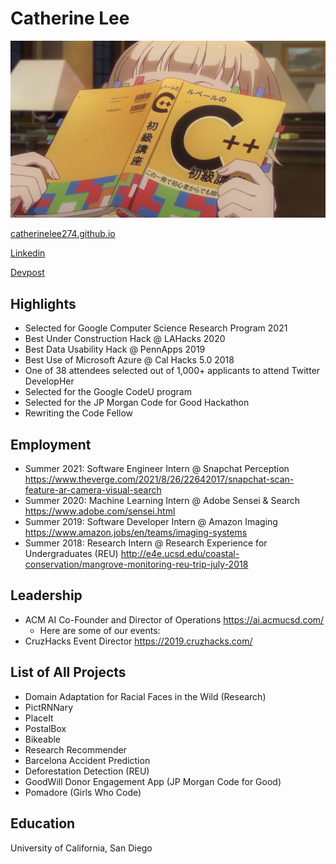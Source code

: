 # Catherine Lee

![Me](./profpic.jpg)

[catherinelee274.github.io](https://catherinelee274.github.io/)


[Linkedin](https://www.linkedin.com/in/catherinelee274/)

[Devpost](https://devpost.com/catherinelee)
 
<!-- ## Skills and technology -->


## Highlights
* Selected for Google Computer Science Research Program 2021
* Best Under Construction Hack @ LAHacks 2020
* Best Data Usability Hack @ PennApps 2019
* Best Use of Microsoft Azure @ Cal Hacks 5.0 2018
* One of 38 attendees selected out of 1,000+ applicants to attend Twitter DevelopHer
* Selected for the Google CodeU program
* Selected for the JP Morgan Code for Good Hackathon
* Rewriting the Code Fellow


## Employment
* Summer 2021: Software Engineer Intern @ Snapchat Perception
https://www.theverge.com/2021/8/26/22642017/snapchat-scan-feature-ar-camera-visual-search
* Summer 2020: Machine Learning Intern @ Adobe Sensei & Search 
https://www.adobe.com/sensei.html
* Summer 2019: Software Developer Intern @ Amazon Imaging
https://www.amazon.jobs/en/teams/imaging-systems
* Summer 2018: Research Intern @ Research Experience for Undergraduates (REU)
http://e4e.ucsd.edu/coastal-conservation/mangrove-monitoring-reu-trip-july-2018

## Leadership 
* ACM AI Co-Founder and Director of Operations
https://ai.acmucsd.com/ 
    * Here are some of our events: 
* CruzHacks Event Director
https://2019.cruzhacks.com/


## List of All Projects
* Domain Adaptation for Racial Faces in the Wild (Research)
* PictRNNary
* PlaceIt
* PostalBox
* Bikeable
* Research Recommender
* Barcelona Accident Prediction
* Deforestation Detection (REU)
* GoodWill Donor Engagement App (JP Morgan Code for Good)
* Pomadore (Girls Who Code)


## Education

University of California, San Diego


